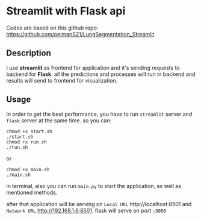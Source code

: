 # Streamlit with Flask api

Codes are based on this github repo:   
https://github.com/pejmanS21/LungSegmentation_Streamlit
## Description
I use **streamlit** as frontend for application and it's sending requests to backend for **Flask**.
all the predictions and processes will run in backend and results will send to frontend for visualization.

## Usage

In order to get the best performance, you have to run `streamlit` server and `flask` server at the same time.
so you can:

    chmod +x start.sh
    ./start.sh
    chmod +x run.sh
    ./run.sh
or 
    
    chmod +x main.sh
    ./main.sh
    
in terminal, also you can run `main.py` to start the application, as well as mentioned methods.

after that application will be serving on `Local URL` http://localhost:8501
and `Network URL` http://192.168.1.6:8501. flask will serve on port `:5000`





